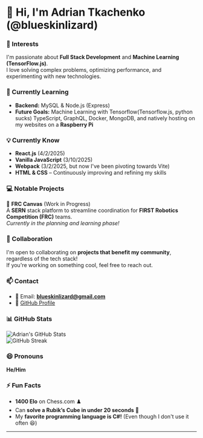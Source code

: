 # 👋 Hi, I'm Adrian Tkachenko (@blueskinlizard)

### 👀 Interests  
I'm passionate about **Full Stack Development** and **Machine Learning (TensorFlow.js)**.  
I love solving complex problems, optimizing performance, and experimenting with new technologies.  

### 🌱 Currently Learning  
- **Backend:** MySQL & Node.js (Express)  
- **Future Goals:** Machine Learning with Tensorflow(Tensorflow.js, python sucks) TypeScript, GraphQL, Docker, MongoDB, and natively hosting on my websites on a **Raspberry Pi**  

### 💡 Currently Know  
- **React.js** (4/2/2025)  
- **Vanilla JavaScript** (3/10/2025)  
- **Webpack** (3/2/2025, but now I've been pivoting towards Vite)  
- **HTML & CSS** – Continuously improving and refining my skills  

### 💻 Notable Projects  
🚀 **FRC Canvas** (Work in Progress)  
A **SERN** stack platform to streamline coordination for **FIRST Robotics Competition (FRC)** teams.  
_Currently in the planning and learning phase!_  

### 💞️ Collaboration  
I'm open to collaborating on **projects that benefit my community**, regardless of the tech stack!  
If you're working on something cool, feel free to reach out.  

### 📫 Contact  
- 📧 Email: **blueskinlizard@gmail.com**  
- 🔗 [GitHub Profile](https://github.com/blueskinlizard)  

### 📊 GitHub Stats  
![Adrian's GitHub Stats](https://github-readme-stats.vercel.app/api?username=blueskinlizard&show_icons=true&theme=tokyonight)  
![GitHub Streak](https://github-readme-streak-stats.herokuapp.com/?user=blueskinlizard&theme=tokyonight)  

### 😄 Pronouns  
**He/Him**  

### ⚡ Fun Facts  
- **1400 Elo** on Chess.com ♟️  
- Can **solve a Rubik’s Cube in under 20 seconds** 🧩  
- My **favorite programming language is C#!** (Even though I don't use it often 😆)  

---

